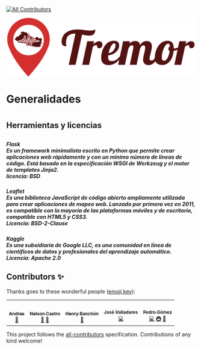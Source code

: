 
<!-- ALL-CONTRIBUTORS-BADGE:START - Do not remove or modify this section -->
[![All Contributors](https://img.shields.io/badge/all_contributors-5-orange.svg?style=flat-square)](#contributors-)
<!-- ALL-CONTRIBUTORS-BADGE:END -->
<p align="center">
  <a href="https://tremorsv.herokuapp.com/" target="blank"><img src="https://github.com/BigDreamsCoders/Tremor/blob/master/static/img/Logo%2BNombre.svg" width="500" alt="Tremor SV" /></a>
</p>
<H1>Generalidades<H1>
<H2>Herramientas y licencias<H2>
  <H5>Flask <br>
    Es un framework minimalista escrito en Python que permite crear aplicaciones web rápidamente y con un mínimo número de líneas de código. Está basado en la especificación WSGI de Werkzeug y el motor de templates Jinja2.<br>
     licencia: BSD
    <H5> 
   <H5>Leaflet<br>
  Es una biblioteca JavaScript de código abierto ampliamente utilizada para crear aplicaciones de mapeo web. Lanzado por primera vez en 2011, es compatible con la mayoría de las plataformas móviles y de escritorio, compatible con HTML5 y CSS3.<br>
 Licencia: BSD-2-Clause
  <H5>
  <H5>Kaggle<br>
    Es una subsidiaria de Google LLC, es una comunidad en línea de científicos de datos y profesionales del aprendizaje automático.<br>
    Licencia: Apache 2.0
    

## Contributors ✨

Thanks goes to these wonderful people ([emoji key](https://allcontributors.org/docs/en/emoji-key)):

<!-- ALL-CONTRIBUTORS-LIST:START - Do not remove or modify this section -->
<!-- prettier-ignore-start -->
<!-- markdownlint-disable -->
<table>
  <tr>
    <td align="center"><a href="https://github.com/00099216"><img src="https://avatars2.githubusercontent.com/u/32801207?v=4" width="100px;" alt=""/><br /><sub><b>Andres</b></sub></a><br /><a href="https://github.com/BigDreamsCoders/Tremor/commits?author=00099216" title="Documentation">📖</a></td>
    <td align="center"><a href="http://vsco.co/nelsoncaastro"><img src="https://avatars3.githubusercontent.com/u/31757457?v=4" width="100px;" alt=""/><br /><sub><b>Nelson Castro</b></sub></a><br /><a href="https://github.com/BigDreamsCoders/Tremor/commits?author=nelsoncaastro" title="Documentation">📖</a> <a href="#design-nelsoncaastro" title="Design">🎨</a></td>
    <td align="center"><a href="https://github.com/henrybanchon3"><img src="https://avatars2.githubusercontent.com/u/37353324?v=4" width="100px;" alt=""/><br /><sub><b>Henry Banchón</b></sub></a><br /><a href="#design-henrybanchon3" title="Design">🎨</a></td>
    <td align="center"><a href="https://github.com/TheAlexBig"><img src="https://avatars3.githubusercontent.com/u/32801195?v=4" width="100px;" alt=""/><br /><sub><b>José Valladares</b></sub></a><br /><a href="https://github.com/BigDreamsCoders/Tremor/commits?author=TheAlexBig" title="Code">💻</a></td>
    <td align="center"><a href="http://pedrogas.me"><img src="https://avatars2.githubusercontent.com/u/31825365?v=4" width="100px;" alt=""/><br /><sub><b>Pedro Gómez</b></sub></a><br /><a href="https://github.com/BigDreamsCoders/Tremor/commits?author=petrlr14" title="Code">💻</a> <a href="#infra-petrlr14" title="Infrastructure (Hosting, Build-Tools, etc)">🚇</a> <a href="https://github.com/BigDreamsCoders/Tremor/pulls?q=is%3Apr+reviewed-by%3Apetrlr14" title="Reviewed Pull Requests">👀</a></td>
  </tr>
</table>

<!-- markdownlint-enable -->
<!-- prettier-ignore-end -->
<!-- ALL-CONTRIBUTORS-LIST:END -->

This project follows the [all-contributors](https://github.com/all-contributors/all-contributors) specification. Contributions of any kind welcome!

